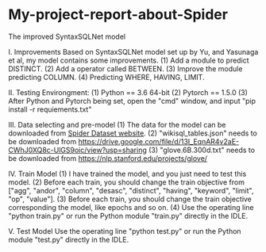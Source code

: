 # My-project-report-about-Spider
The improved SyntaxSQLNet model

I. Improvements
Based on SyntaxSQLNet model set up by Yu, and Yasunaga et al, my model contains some improvements.
(1) Add a module to predict DISTINCT.
(2) Add a operator called BETWEEN.
(3) Improve the module predicting COLUMN.
(4) Predicting WHERE, HAVING, LIMIT.

II. Testing Environgment:
(1) Python == 3.6 64-bit
(2) Pytorch == 1.5.0
(3) After Python and Pytorch being set, open the "cmd" window, and input "pip install -r requiements.txt"

III. Data selecting and pre-model
(1) The data for the model can be downloaded from [Spider Dataset website](https://yale-lily.github.io/spider). 
(2)  "wikisql_tables.json" needs to be downloaded from https://drive.google.com/file/d/13I_EqnAR4v2aE-CWhJ0XQ8c-UlGS9oic/view?usp=sharing
(3)  "glove.6B.300d.txt" needs to be downloaded from https://nlp.stanford.edu/projects/glove/

IV. Train Model
(1) I have trained the model, and you just need to test this model.
(2) Before each train, you should change the train objective from ["agg", "andor", "column", "desasc", "distinct", "having", "keyword", "limit", "op", "value"].
(3) Before each train, you should change the train objective corresponding the model, like epochs and so on.
(4) Use the operating line "python train.py" or run the Python module "train.py" directly in the IDLE.

V. Test Model
Use the operating line "python test.py" or run the Python module "test.py" directly in the IDLE.
